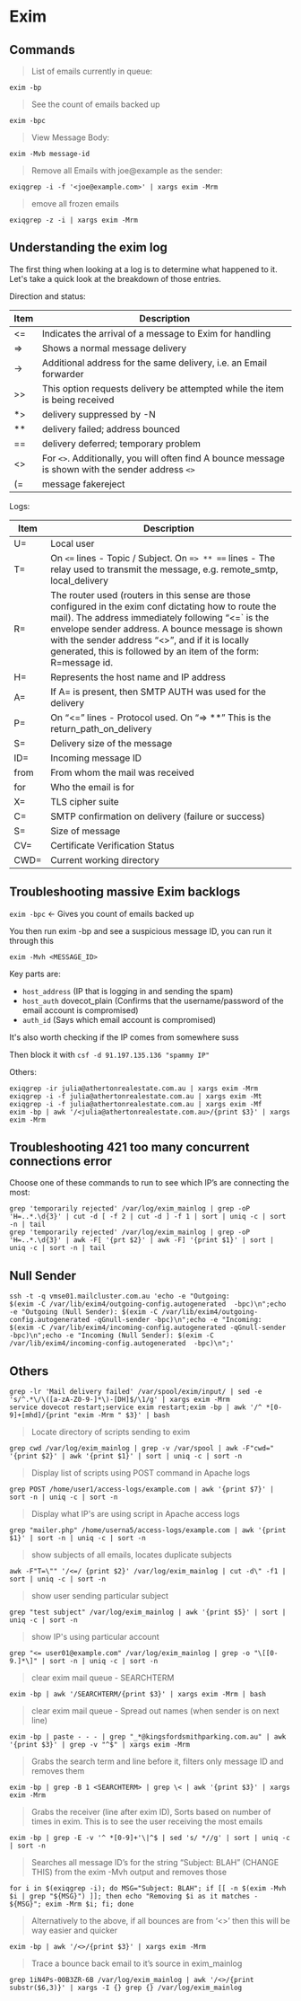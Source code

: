 # Exim

## Commands

> List of emails currently in queue:

```shell
exim -bp
```

> See the count of emails backed up

```shell
exim -bpc
```

> View Message Body:

```shell
exim -Mvb message-id
```

> Remove all Emails with joe@example as the sender:

```shell
exiqgrep -i -f '<joe@example.com>' | xargs exim -Mrm
```

> emove all frozen emails

```shell
exiqgrep -z -i | xargs exim -Mrm
```

## Understanding the exim log

The first thing when looking at a log is to determine what happened to it. Let's take a quick look at the breakdown of those entries.

Direction and status:

| Item        | Description |
| ----------- | ----------- |
| <=          | Indicates the arrival of a message to Exim for handling |
| =>          | Shows a normal message delivery |
| ->          | Additional address for the same delivery, i.e. an Email forwarder |
| >>          | This option requests delivery be attempted while the item is being received |
| *>          | delivery suppressed by -N |
| **          | delivery failed; address bounced |
| ==          | delivery deferred; temporary problem |
| <>          | For `<>`. Additionally, you will often find A bounce message is shown with the sender address `<>` |
| (=          | message fakereject |

Logs:

| Item        | Description |
| ----------- | ----------- |
| U=          | Local user |
| T=          | On `<=` lines - Topic / Subject. On `=> ** ==` lines - The relay used to transmit the message, e.g. remote_smtp, local_delivery |
| R=          | The router used (routers in this sense are those configured in the exim conf dictating how to route the mail). The address immediately following “<=` is the envelope sender address. A bounce message is shown with the sender address “<>”, and if it is locally generated, this is followed by an item of the form: R=message id. |
| H=          | Represents the host name and IP address |
| A=          | If A= is present, then SMTP AUTH was used for the delivery |
| P=          | On “<=” lines - Protocol used. On “=> **” This is the return_path_on_delivery |
| S=          | Delivery size of the message |
| ID=         | Incoming message ID |
| from        | From whom the mail was received |
| for         | Who the email is for |
| X=          | TLS cipher suite |
| C=          | SMTP confirmation on delivery (failure or success) |
| S=          | Size of message |
| CV=         | Certificate Verification Status |
| CWD=        | Current working directory |

## Troubleshooting massive Exim backlogs

`exim -bpc` <- Gives you count of emails backed up

You then run exim -bp and see a suspicious message ID, you can run it through this

```shell
exim -Mvh <MESSAGE_ID>
```

Key parts are:

- `host_address` (IP that is logging in and sending the spam)
- `host_auth` dovecot_plain (Confirms that the username/password of the email account is compromised)
- `auth_id` (Says which email account is compromised)

It's also worth checking if the IP comes from somewhere suss

Then block it with `csf -d 91.197.135.136 "spammy IP"`

Others:

```shell
exiqgrep -ir julia@athertonrealestate.com.au | xargs exim -Mrm
exiqgrep -i -f julia@athertonrealestate.com.au | xargs exim -Mt
exiqgrep -i -f julia@athertonrealestate.com.au | xargs exim -Mf
exim -bp | awk '/<julia@athertonrealestate.com.au>/{print $3}' | xargs exim -Mrm
```

## Troubleshooting 421 too many concurrent connections error

Choose one of these commands to run to see which IP’s are connecting the most:

```shell
grep 'temporarily rejected' /var/log/exim_mainlog | grep -oP 'H=..*.\d{3}' | cut -d [ -f 2 | cut -d ] -f 1 | sort | uniq -c | sort -n | tail
grep 'temporarily rejected' /var/log/exim_mainlog | grep -oP 'H=..*.\d{3}' | awk -F[ '{prt $2}' | awk -F] '{print $1}' | sort | uniq -c | sort -n | tail
```

## Null Sender

```shell
ssh -t -q vmse01.mailcluster.com.au 'echo -e "Outgoing:               $(exim -C /var/lib/exim4/outgoing-config.autogenerated  -bpc)\n";echo -e "Outgoing (Null Sender): $(exim -C /var/lib/exim4/outgoing-config.autogenerated -qGnull-sender -bpc)\n";echo -e "Incoming:               $(exim -C /var/lib/exim4/incoming-config.autogenerated -qGnull-sender -bpc)\n";echo -e "Incoming (Null Sender): $(exim -C /var/lib/exim4/incoming-config.autogenerated  -bpc)\n";'
```

## Others

```shell
grep -lr 'Mail delivery failed' /var/spool/exim/input/ | sed -e 's/^.*\/\([a-zA-Z0-9-]*\)-[DH]$/\1/g' | xargs exim -Mrm
service dovecot restart;service exim restart;exim -bp | awk '/^ *[0-9]+[mhd]/{print "exim -Mrm " $3}' | bash
```

> Locate directory of scripts sending to exim

```shell
grep cwd /var/log/exim_mainlog | grep -v /var/spool | awk -F"cwd=" '{print $2}' | awk '{print $1}' | sort | uniq -c | sort -n
```

> Display list of scripts using POST command in Apache logs

```shell
grep POST /home/user1/access-logs/example.com | awk '{print $7}' | sort -n | uniq -c | sort -n
```

> Display what IP's are using script in Apache access logs

```shell
grep "mailer.php" /home/userna5/access-logs/example.com | awk '{print $1}' | sort -n | uniq -c | sort -n
```

> show subjects of all emails, locates duplicate subjects

```shell
awk -F"T=\"" '/<=/ {print $2}' /var/log/exim_mainlog | cut -d\" -f1 | sort | uniq -c | sort -n
```

> show user sending particular subject

```shell
grep "test subject" /var/log/exim_mainlog | awk '{print $5}' | sort | uniq -c | sort -n
```

> show IP's using particular account

```shell
grep "<= user01@example.com" /var/log/exim_mainlog | grep -o "\[[0-9.]*\]" | sort -n | uniq -c | sort -n
```

> clear exim mail queue - SEARCHTERM

```shell
exim -bp | awk '/SEARCHTERM/{print $3}' | xargs exim -Mrm | bash
```

> clear exim mail queue - Spread out names (when sender is on next line)

```shell
exim -bp | paste - - - | grep "_*@kingsfordsmithparking.com.au" | awk '{print $3}' | grep -v "^$" | xargs exim -Mrm
```

> Grabs the search term and line before it, filters only message ID and removes them

```shell
exim -bp | grep -B 1 <SEARCHTERM> | grep \< | awk '{print $3}' | xargs exim -Mrm
```

> Grabs the receiver (line after exim ID), Sorts based on number of times in exim. This is to see the user receiving the most emails

```shell
exim -bp | grep -E -v '^ *[0-9]+'\|^$ | sed 's/ *//g' | sort | uniq -c | sort -n
```

> Searches all message ID’s for the string “Subject: BLAH” (CHANGE THIS) from the exim -Mvh output and removes those

```shell
for i in $(exiqgrep -i); do MSG="Subject: BLAH"; if [[ -n $(exim -Mvh $i | grep "${MSG}") ]]; then echo "Removing $i as it matches - ${MSG}"; exim -Mrm $i; fi; done
```

> Alternatively to the above, if all bounces are from ‘<>’ then this will be way easier and quicker

```shell
exim -bp | awk '/<>/{print $3}' | xargs exim -Mrm
```

> Trace a bounce back email to it’s source in exim_mainlog

```shell
grep 1iN4Ps-00B3ZR-6B /var/log/exim_mainlog | awk '/<>/{print substr($6,3)}' | xargs -I {} grep {} /var/log/exim_mainlog
```
